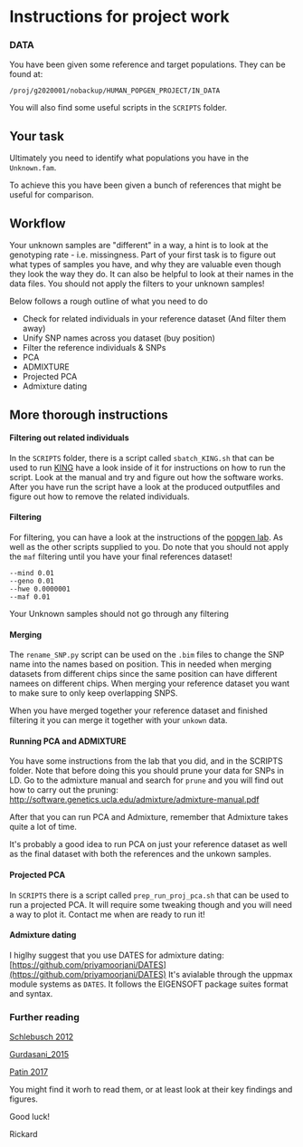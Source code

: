 # Instructions for project work
### DATA
You have been given some reference and target populations. They can be found at:

```
/proj/g2020001/nobackup/HUMAN_POPGEN_PROJECT/IN_DATA
```

You will also find some useful scripts in the `SCRIPTS` folder.

## Your task
Ultimately you need to identify what populations you have in the `Unknown.fam`.


To achieve this you have been given a bunch of references that might be useful for comparison.



## Workflow
Your unknown samples are "different" in a way, a hint is to look at the genotyping rate - i.e. missingness. Part of your first task is to figure out what types of samples you have, and why they are valuable even though they look the way they do. It can also be helpful to look at their names in the data files.
You should not apply the filters to your unknown samples! 


Below follows a rough outline of what you need to do

* Check for related individuals in your reference dataset (And filter them away)
* Unify SNP names across you dataset (buy position)
* Filter the reference individuals &  SNPs
* PCA
* ADMIXTURE
* Projected PCA 
* Admixture dating


## More thorough instructions

#### Filtering out related individuals
In the `SCRIPTS` folder, there is a script called `sbatch_KING.sh` that can be used to run [KING](http://people.virginia.edu/~wc9c/KING/manual.html) have a look inside of it for instructions on how to run the script. Look at the manual and try and figure out how the software works.
After you have run the script have a look at the produced outputfiles and figure out how to remove the related individuals.

#### Filtering
For filtering, you can have a look at the instructions of the [popgen lab](https://github.com/Hammarn/Populationsgenomik/blob/master/1BG508.md). As well as the other scripts supplied to you. Do note that you should not apply the `maf` filtering until you have your final references dataset! 

```
--mind 0.01
--geno 0.01
--hwe 0.0000001
--maf 0.01
```
Your Unknown samples should not go through any filtering

#### Merging
The `rename_SNP.py` script can be used on the `.bim` files to change the SNP name into the names based on position. This in needed when merging datasets from different chips since the same position can have different namees on different chips.
When merging your reference dataset you want to make sure to only keep overlapping SNPS.

When you have merged together your reference dataset and finished filtering it you can merge it together with your `unkown` data.



#### Running PCA and ADMIXTURE
You have some instructions from the lab that you did, and in the SCRIPTS folder. Note that before doing this you should prune your data for SNPs in LD.
Go to the admixture manual and search for `prune` and you will find out how to carry out the pruning:
http://software.genetics.ucla.edu/admixture/admixture-manual.pdf

After that you can run PCA and Admixture, remember that Admixture takes quite a lot of time.

It's probably a good idea to run PCA on just your reference dataset as well as the final dataset with both the references and the unkown samples.


#### Projected PCA
In `SCRIPTS` there is a script called `prep_run_proj_pca.sh` that can be used to run a projected PCA. 
It will require some tweaking though and you will need a way to plot it. Contact me when are ready to run it! 


#### Admixture dating

I higlhy suggest that you use DATES for admixture dating:
[https://github.com/priyamoorjani/DATES](https://github.com/priyamoorjani/DATES)
It's avialable through the uppmax module systems as `DATES`.
It follows the EIGENSOFT package suites format and syntax.



### Further reading
[Schlebusch 2012](https://pubmed.ncbi.nlm.nih.gov/22997136/)

[Gurdasani_2015](https://www.nature.com/articles/nature13997)
 
[Patin 2017](https://science.sciencemag.org/content/356/6337/543)

You might find it worh to read them, or at least look at their key findings and figures.

Good luck!

Rickard

 

